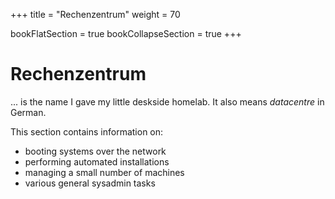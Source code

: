 +++
title = "Rechenzentrum"
weight = 70

bookFlatSection = true
bookCollapseSection = true
+++

# Rechenzentrum

... is the name I gave my little deskside homelab. It also means *datacentre* in German.

This section contains information on:

* booting systems over the network
* performing automated installations
* managing a small number of machines
* various general sysadmin tasks
